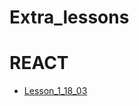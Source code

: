 # Extra_lessons

# REACT

- [Lesson_1_18_03](https://github.com/AlexDolz/Extra_REACT_lessons/tree/main/lesson_1_18_03)

